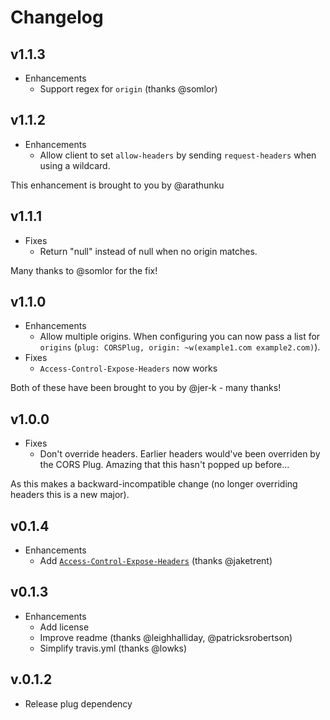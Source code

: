 # Changelog

## v1.1.3

* Enhancements
  * Support regex for `origin` (thanks @somlor)

## v1.1.2

* Enhancements
  * Allow client to set `allow-headers` by sending `request-headers` when using
    a wildcard.

This enhancement is brought to you by @arathunku

## v1.1.1

* Fixes
  * Return "null" instead of null when no origin matches.

Many thanks to @somlor for the fix!

## v1.1.0

* Enhancements
  * Allow multiple origins. When configuring you can now pass a list for
`origins` (`plug: CORSPlug, origin: ~w(example1.com example2.com)`).
* Fixes
  * `Access-Control-Expose-Headers` now works

Both of these have been brought to you by @jer-k - many thanks!

## v1.0.0

* Fixes
  * Don't override headers. Earlier headers would've been overriden by the
    CORS Plug. Amazing that this hasn't popped up before...

As this makes a backward-incompatible change (no longer overriding headers
this is a new major).

## v0.1.4

* Enhancements
  * Add [`Access-Control-Expose-Headers`](https://developer.mozilla.org/en-US/docs/Web/HTTP/Access_control_CORS#Access-Control-Expose-Headers) (thanks @jaketrent)

## v0.1.3

* Enhancements
  * Add license
  * Improve readme (thanks @leighhalliday, @patricksrobertson)
  * Simplify travis.yml (thanks @lowks)

## v.0.1.2

* Release plug dependency
